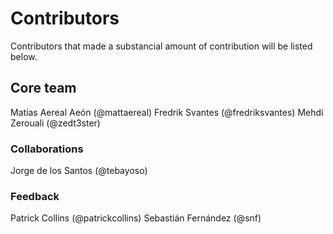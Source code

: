 # Contributors
Contributors that made a substancial amount of contribution will be listed below.

## Core team
Matías Aereal Aeón (@mattaereal)
Fredrik Svantes (@fredriksvantes)
Mehdi Zerouali (@zedt3ster)

### Collaborations
Jorge de los Santos (@tebayoso)

### Feedback
Patrick Collins (@patrickcollins)
Sebastián Fernández (@snf)

